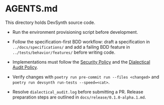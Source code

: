 # AGENTS.md

This directory holds DevSynth source code.

- Run the environment provisioning script before development.
- Follow the specification-first BDD workflow: draft a specification in `../docs/specifications/` and add a failing BDD feature in `../tests/behavior/features/` before writing code.
- Implementations must follow the [Security Policy](../docs/policies/security.md) and the [Dialectical Audit Policy](../docs/policies/dialectical_audit.md).
- Verify changes with `poetry run pre-commit run --files <changed>` and `poetry run devsynth run-tests --speed=<cat>`.

- Resolve `dialectical_audit.log` before submitting a PR. Release preparation steps are outlined in `docs/release/0.1.0-alpha.1.md`.
